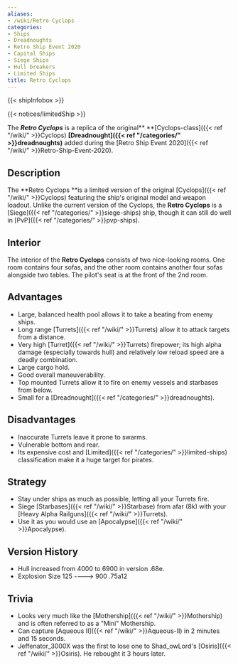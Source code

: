 ```yaml
---
aliases:
- /wiki/Retro-Cyclops
categories:
- Ships
- Dreadnoughts
- Retro Ship Event 2020
- Capital Ships
- Siege Ships
- Hull breakers
- Limited Ships
title: Retro Cyclops
---  
```


{{< shipInfobox >}}   

{{< notices/limitedShip >}} 

The **_Retro Cyclops_** is a replica of the original** **[Cyclops-class]({{< ref "/wiki/" >}}Cyclops) **[Dreadnought]({{< ref "/categories/" >}}dreadnoughts)** added during the [Retro Ship Event 2020]({{< ref "/wiki/" >}}Retro-Ship-Event-2020). 

## Description

The **Retro Cyclops **is a limited version of the original [Cyclops]({{< ref "/wiki/" >}}Cyclops) featuring the ship's original model and weapon loadout. Unlike the current version of the Cyclops, the **Retro Cyclops** is a [Siege]({{< ref "/categories/" >}}siege-ships) ship, though it can still do well in [PvP]({{< ref "/categories/" >}}pvp-ships).

## Interior

The interior of the **Retro Cyclops** consists of two nice-looking rooms. One room contains four sofas, and the other room contains another four sofas alongside two tables. The pilot's seat is at the front of the 2nd room.

## Advantages

- Large, balanced health pool allows it to take a beating from enemy ships.
- Long range [Turrets]({{< ref "/wiki/" >}}Turrets) allow it to attack targets from a distance.
- Very high [Turret]({{< ref "/wiki/" >}}Turrets) firepower; its high alpha damage (especially towards hull) and relatively low reload speed are a deadly combination.
- Large cargo hold.
- Good overall maneuverability.
- Top mounted Turrets allow it to fire on enemy vessels and starbases from below.
- Small for a [Dreadnought]({{< ref "/categories/" >}}dreadnoughts).

## Disadvantages

- Inaccurate Turrets leave it prone to swarms.
- Vulnerable bottom and rear.
- Its expensive cost and [Limited]({{< ref "/categories/" >}}limited-ships) classification make it a huge target for pirates.

## Strategy

- Stay under ships as much as possible, letting all your Turrets fire.
- Siege [Starbases]({{< ref "/wiki/" >}}Starbase) from afar (8k) with your [Heavy Alpha Railguns]({{< ref "/wiki/" >}}Turrets).
- Use it as you would use an [Apocalypse]({{< ref "/wiki/" >}}Apocalypse).

## Version History 

- Hull increased from 4000 to 6900 in version .68e.
- Explosion Size 125 ----> 900 .75a12

## Trivia

- Looks very much like the [Mothership]({{< ref "/wiki/" >}}Mothership) and is often referred to as a "Mini" Mothership.
- Can capture [Aqueous II]({{< ref "/wiki/" >}}Aqueous-II) in 2 minutes and 15 seconds.
- Jeffenator_3000X was the first to lose one to Shad_owLord's [Osiris]({{< ref "/wiki/" >}}Osiris). He rebought it 3 hours later.